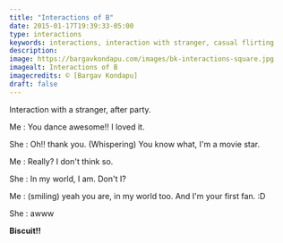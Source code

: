 ```yaml
---
title: "Interactions of B"
date: 2015-01-17T19:39:33-05:00
type: interactions
keywords: interactions, interaction with stranger, casual flirting
description:
image: https://bargavkondapu.com/images/bk-interactions-square.jpg
imagealt: Interactions of B
imagecredits: © [Bargav Kondapu]
draft: false
---
```

[comment]: # (Interactions with strangers )
Interaction with a stranger, after party.

Me : You dance awesome!! I loved it.

She : Oh!! thank you. (Whispering) You know what, I'm a movie star.

Me : Really? I don't think so.

She : In my world, I am. Don't I?

Me : (smiling) yeah you are, in my world too. And I'm your first fan. :D

She : awww

**Biscuit!!**
